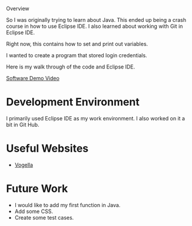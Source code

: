  Overview

So I was originally trying to learn about Java. This ended up being a crash course in how to use Eclipse IDE. 
I also learned about working with Git in Eclipse IDE. 

Right now, this contains how to set and print out variables. 

I wanted to create a program that stored login credentials.

Here is my walk through of the code and Eclipse IDE. 

[Software Demo Video](http://youtube.link.goes.here)

# Development Environment

I primarily used Eclipse IDE as my work environment. I also worked on it a bit in Git Hub. 

# Useful Websites

- [Vogella](https://www.vogella.com/tutorials/Eclipse/article.html)

# Future Work

- I would like to add my first function in Java. 
- Add some CSS.
- Create some test cases. 
